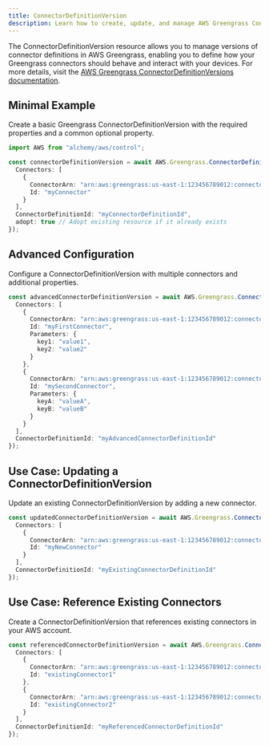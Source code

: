 ```yaml
---
title: ConnectorDefinitionVersion
description: Learn how to create, update, and manage AWS Greengrass ConnectorDefinitionVersions using Alchemy Cloud Control.
---
```



The ConnectorDefinitionVersion resource allows you to manage versions of connector definitions in AWS Greengrass, enabling you to define how your Greengrass connectors should behave and interact with your devices. For more details, visit the [AWS Greengrass ConnectorDefinitionVersions documentation](https://docs.aws.amazon.com/greengrass/latest/userguide/).

## Minimal Example

Create a basic Greengrass ConnectorDefinitionVersion with the required properties and a common optional property.

```ts
import AWS from "alchemy/aws/control";

const connectorDefinitionVersion = await AWS.Greengrass.ConnectorDefinitionVersion("myConnectorDefVersion", {
  Connectors: [
    {
      ConnectorArn: "arn:aws:greengrass:us-east-1:123456789012:connectors/myConnector",
      Id: "myConnector"
    }
  ],
  ConnectorDefinitionId: "myConnectorDefinitionId",
  adopt: true // Adopt existing resource if it already exists
});
```

## Advanced Configuration

Configure a ConnectorDefinitionVersion with multiple connectors and additional properties.

```ts
const advancedConnectorDefinitionVersion = await AWS.Greengrass.ConnectorDefinitionVersion("advancedConnectorDefVersion", {
  Connectors: [
    {
      ConnectorArn: "arn:aws:greengrass:us-east-1:123456789012:connectors/myFirstConnector",
      Id: "myFirstConnector",
      Parameters: {
        key1: "value1",
        key2: "value2"
      }
    },
    {
      ConnectorArn: "arn:aws:greengrass:us-east-1:123456789012:connectors/mySecondConnector",
      Id: "mySecondConnector",
      Parameters: {
        keyA: "valueA",
        keyB: "valueB"
      }
    }
  ],
  ConnectorDefinitionId: "myAdvancedConnectorDefinitionId"
});
```

## Use Case: Updating a ConnectorDefinitionVersion

Update an existing ConnectorDefinitionVersion by adding a new connector.

```ts
const updatedConnectorDefinitionVersion = await AWS.Greengrass.ConnectorDefinitionVersion("updatedConnectorDefVersion", {
  Connectors: [
    {
      ConnectorArn: "arn:aws:greengrass:us-east-1:123456789012:connectors/myNewConnector",
      Id: "myNewConnector"
    }
  ],
  ConnectorDefinitionId: "myExistingConnectorDefinitionId"
});
```

## Use Case: Reference Existing Connectors

Create a ConnectorDefinitionVersion that references existing connectors in your AWS account.

```ts
const referencedConnectorDefinitionVersion = await AWS.Greengrass.ConnectorDefinitionVersion("referencedConnectorDefVersion", {
  Connectors: [
    {
      ConnectorArn: "arn:aws:greengrass:us-east-1:123456789012:connectors/existingConnector1",
      Id: "existingConnector1"
    },
    {
      ConnectorArn: "arn:aws:greengrass:us-east-1:123456789012:connectors/existingConnector2",
      Id: "existingConnector2"
    }
  ],
  ConnectorDefinitionId: "myReferencedConnectorDefinitionId"
});
```
